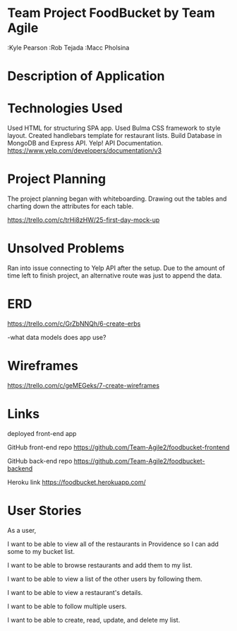 # Team Project FoodBucket by Team Agile
:Kyle Pearson :Rob Tejada :Macc Pholsina

# Description of Application

# Technologies Used
Used HTML for structuring SPA app.
Used Bulma CSS framework to style layout.
Created handlebars template for restaurant lists.
Build Database in MongoDB and Express API.
Yelp! API Documentation. https://www.yelp.com/developers/documentation/v3

# Project Planning
The project planning began with whiteboarding. Drawing out the tables and charting down the attributes for each table.

https://trello.com/c/trHi8zHW/25-first-day-mock-up

# Unsolved Problems
Ran into issue connecting to Yelp API after the setup. Due to the amount of time left to finish project, an alternative route was just to append the data.

# ERD
https://trello.com/c/GrZbNNQh/6-create-erbs

-what data models does app use?

# Wireframes
https://trello.com/c/geMEGeks/7-create-wireframes

# Links
deployed front-end app

GitHub front-end repo
https://github.com/Team-Agile2/foodbucket-frontend

GitHub back-end repo
https://github.com/Team-Agile2/foodbucket-backend

Heroku link
https://foodbucket.herokuapp.com/

# User Stories

As a user,

I want to be able to view all of the restaurants in Providence so I can add some to my bucket list.

I want to be able to browse restaurants and add them to my list.

I want to be able to view a list of the other users by following them.

I want to be able to view a restaurant's details.

I want to be able to follow multiple users.

I want to be able to create, read, update, and delete my list.
